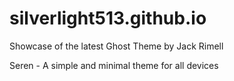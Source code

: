 silverlight513.github.io
========================

Showcase of the latest Ghost Theme by Jack Rimell

Seren - A simple and minimal theme for all devices
